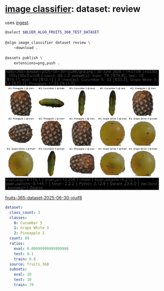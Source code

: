 # [image classifier](./image-classifier.md): dataset: review

uses [ingest](./image-classifier-dataset-ingest.md).

```bash
@select $BLUER_ALGO_FRUITS_360_TEST_DATASET

@algo image_classifier dataset review \
    ~download .

@assets publish \
    extensions=png,push .
```


![image](https://github.com/kamangir/assets/blob/main/fruits-365-dataset-2025-06-30-vjuif8/grid.png?raw=true)

[fruits-365-dataset-2025-06-30-vjuif8](https://kamangir-public.s3.ir-thr-at1.arvanstorage.ir/fruits-365-dataset-2025-06-30-vjuif8.tar.gz)

```yaml
dataset:
  class_count: 3
  classes:
    0: Cucumber 5
    1: Grape White 3
    2: Pineapple 1
  count: 99
  ratios:
    eval: 0.09999999999999998
    test: 0.1
    train: 0.8
  source: fruits_360
  subsets:
    eval: 10
    test: 10
    train: 79

```
